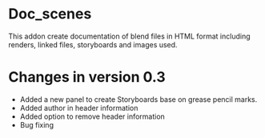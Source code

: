 Doc_scenes
=======

This addon create documentation of blend files in HTML format including renders, linked files, storyboards and images used.

Changes in version 0.3
=============================
- Added a new panel to create Storyboards base on grease pencil marks.
- Added author in header information
- Added option to remove header information
- Bug fixing